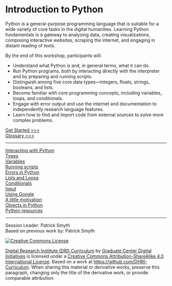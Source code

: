 # Introduction to Python

Python is a general-purpose programming language that is suitable for a wide variety of core tasks in the digital humanities. Learning Python fundamentals is a gateway to analyzing data, creating visualizations, composing interactive websites, scraping the internet, and engaging in distant reading of texts.

By the end of this workshop, participants will:

- Understand what Python is and, in general terms, what it can do.
- Run Python programs, both by interacting directly with the interpreter and by preparing and running scripts.
- Distinguish among five core data types—integers, floats, strings, booleans, and lists.
- Become familiar with core programming concepts, including variables, loops, and conditionals.
- Engage with error output and use the internet and documentation to independently research language features.
- Learn how to find and import code from external sources to solve more complex problems.

[Get Started >>>](sections/01-repl.md)  
[Glossary >>>](https://github.com/DHRI-Curriculum/glossary/blob/master/sections/python.md#python)

-----

[Interacting with Python](sections/01-repl.md)  
[Types](sections/02-types.md)  
[Variables](sections/03-variables.md)  
[Running scripts](sections/04-run.md)  
[Errors in Python](sections/05-errors.md)  
[Lists and Loops](sections/06-loops.md)  
[Conditionals](sections/07-conditionals.md)  
[Input](sections/08-input.md)  
[Using Google](sections/09-google.md)  
[A little motivation](sections/10-motivate.md)  
[Objects in Python](sections/11-introspection.md)  
[Python resources](sections/12-resources.md)  

-----

Session Leader: Patrick Smyth  
Based on previous work by: Patrick Smyth  

[![Creative Commons License](https://i.creativecommons.org/l/by-sa/4.0/88x31.png)](http://creativecommons.org/licenses/by-sa/4.0/)

[Digital Research Institute (DRI) Curriculum](http://purl.org/dc/terms/) by [Graduate Center Digital Initiatives](https://gcdi.commons.gc.cuny.edu/) is licensed under a [Creative Commons Attribution-ShareAlike 4.0 International License](http://creativecommons.org/licenses/by-sa/4.0/). Based on a work at <https://github.com/DHRI-Curriculum>. When sharing this material or derivative works, preserve this paragraph, changing only the title of the derivative work, or provide comparable attribution.
